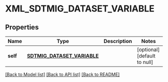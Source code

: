 # XML_SDTMIG_DATASET_VARIABLE

## Properties
Name | Type | Description | Notes
------------ | ------------- | ------------- | -------------
**self** | [**SDTMIG_DATASET_VARIABLE**](SdtmigDatasetVariable.md) |  | [optional] [default to null]

[[Back to Model list]](../README.md#documentation-for-models) [[Back to API list]](../README.md#documentation-for-api-endpoints) [[Back to README]](../README.md)


